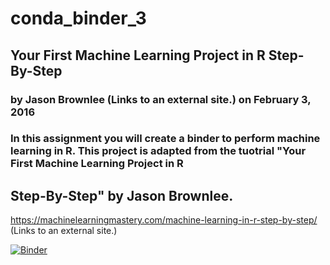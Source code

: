 # conda_binder_3
## Your First Machine Learning Project in R Step-By-Step
### by Jason Brownlee (Links to an external site.) on February 3, 2016
### In this assignment you will create a binder to perform machine learning in R.  This project is adapted from the tuotrial "Your First Machine Learning Project in R 
## Step-By-Step" by Jason Brownlee.

https://machinelearningmastery.com/machine-learning-in-r-step-by-step/ (Links to an external site.) 

[![Binder](https://mybinder.org/badge_logo.svg)](https://mybinder.org/v2/gh/chelseamariepeterson/Machine_Learning_R.git/HEAD)
